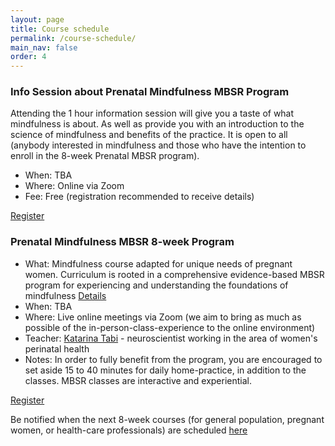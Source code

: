 ```yaml
---
layout: page
title: Course schedule
permalink: /course-schedule/
main_nav: false
order: 4
---
```




### Info Session about Prenatal Mindfulness MBSR Program
Attending the 1 hour information session will give you a taste of what mindfulness is about. As well as provide you with an introduction to the science of mindfulness and benefits of the practice. It is open to all (anybody interested in mindfulness and those who have the intention to enroll in the 8-week Prenatal MBSR program).

- When: TBA
- Where: Online via Zoom
- Fee: Free (registration recommended to receive details)

[Register](/register/)



### Prenatal Mindfulness MBSR 8-week Program
- What: Mindfulness course adapted for unique needs of pregnant women. Curriculum is rooted in a comprehensive evidence-based MBSR program for experiencing and understanding the foundations of mindfulness [Details](/mbsr/)
- When: TBA
- Where: Live online meetings via Zoom (we aim to bring as much as possible of the in-person-class-experience to the online environment)
- Teacher: [Katarina Tabi](/about/) - neuroscientist working in the area of women's perinatal health
- Notes: In order to fully benefit from the program, you are encouraged to set aside 15 to 40 minutes for daily home-practice, in addition to the classes. MBSR classes are interactive and experiential. 

[Register](/register-8week-mbsr/)

Be notified when the next 8-week courses (for general population, pregnant women, or health-care professionals) are scheduled [here](/notify/)

